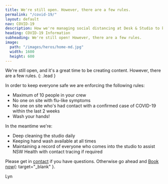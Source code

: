 ```yaml
---
title: We're still open. However, there are a few rules.
permalink: "/covid-19/"
layout: default
nav: COVID-19
description: How we're managing social distancing at Desk & Studio to keep everyone safe. 
heading: COVID-19 Information
subheading: We're still open! However, there are a few rules.
image:
  path: "/images/heros/home-md.jpg"
  width: 1600
  height: 600
---
```


We're still open, and it's a great time to be creating content. However, there are a few rules.
{: .lead }

In order to keep everyone safe we are enforcing the following rules:

- Maximum of 10 people in your crew
- No one on site with flu-like symptoms
- No one on site who's had contact with a confirmed case of COVID-19 within the last 2 weeks
- Wash your hands!

In the meantime we're:

- Deep cleaning the studio daily
- Keeping hand wash available at all times
- Maintaining a record of everyone who comes into the studio to assist NSW Health with contact tracing if required

Please get in [contact](/contact/) if you have questions. Otherwise go ahead and [Book now](https://deskandstudio.simplybook.me/v2/#book){: target="_blank" }.

Lyn
